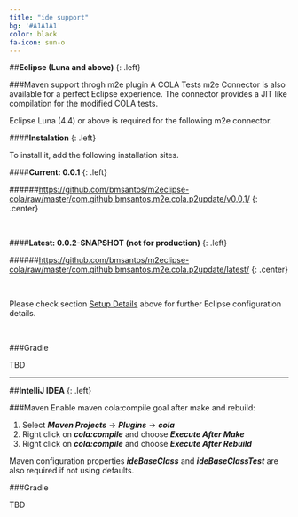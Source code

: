 ```yaml
---
title: "ide support"
bg: '#A1A1A1'
color: black
fa-icon: sun-o
---
```


##**Eclipse (Luna and above)**
{: .left}

###Maven support throgh m2e plugin
A COLA Tests m2e Connector is also available for a perfect Eclipse experience.
The connector provides a JIT like compilation for the modified COLA tests.

Eclipse Luna (4.4) or above is required for the following m2e connector.


####**Instalation**
{: .left}

To install it, add the following installation sites.

####**Current: 0.0.1**
{: .left}

######https://github.com/bmsantos/m2eclipse-cola/raw/master/com.github.bmsantos.m2e.cola.p2update/v0.0.1/
{: .center}

<br>

####**Latest: 0.0.2-SNAPSHOT (not for production)**
{: .left}

######https://github.com/bmsantos/m2eclipse-cola/raw/master/com.github.bmsantos.m2e.cola.p2update/latest/
{: .center}

<br>

Please check section [Setup Details](#details) above for further Eclipse configuration details.

<br>

###Gradle

TBD

<hr>

##**IntelliJ IDEA**
{: .left}

###Maven
Enable maven cola:compile goal after make and rebuild:

1. Select ***Maven Projects*** -> ***Plugins*** -> ***cola***
2. Right click on ***cola:compile*** and choose ***Execute After Make***
3. Right click on ***cola:compile*** and choose ***Execute After Rebuild***

Maven configuration properties ***ideBaseClass*** and ***ideBaseClassTest*** are also required if not using defaults.

###Gradle

TBD
